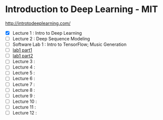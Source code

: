 # Introduction to Deep Learning - MIT


http://introtodeeplearning.com/


- [X] Lecture 1 : Intro to Deep Learning
- [ ] Lecture 2 : Deep Sequence Modeling
- [ ] Software Lab 1 : Intro to TensorFlow; Music Generation  
- [ ] [lab1 part1](https://github.com/rahulbakshee/dl/blob/master/MIT-Introduction-to-Deep-Learning/Part1_TensorFlow.ipynb)         
- [ ] [lab1 part2]()
- [ ] Lecture 3 : 
- [ ] Lecture 4 : 
- [ ] Lecture 5 : 
- [ ] Lecture 6 : 
- [ ] Lecture 7 : 
- [ ] Lecture 8 : 
- [ ] Lecture 9 : 
- [ ] Lecture 10 : 
- [ ] Lecture 11 : 
- [ ] Lecture 12 : 
